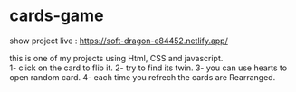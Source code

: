 # cards-game
show project live : https://soft-dragon-e84452.netlify.app/

this is one of my projects using Html, CSS and javascript.  
1- click on the card to flib it.
2- try to find its twin.
3- you can use hearts to open random card.
4- each time you refrech the cards are Rearranged.
